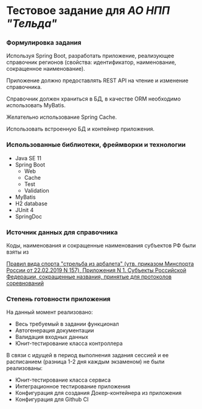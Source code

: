 # Тестовое задание для _АО НПП "Тельда"_

### Формулировка задания

Используя Spring Boot, разработать приложение, реализующее справочник регионов 
(свойства: идентификатор, наименование, сокращенное наименование). 

Приложение должно предоставлять REST API на чтение и изменение справочника.

Справочник должен храниться в БД, в качестве ORM необходимо использовать MyBatis.

Желательно использование Spring Cache.

Использовать встроенную БД и контейнер приложения.

### Использованные библиотеки, фреймворки и технологии

*   Java SE 11
*   Spring Boot
    * Web
    * Cache
    * Test
    * Validation
*   MyBatis
*   H2 database
*   JUnit 4
*   SpringDoc

### Источник данных для справочника

Коды, наименования и сокращенные наименования субъектов РФ были взяты из

[Правил вида спорта "стрельба из арбалета" (утв. приказом Минспорта России от 22.02.2019 N 157),
Приложения N 1. Субъекты Российской Федерации, сокращенные названия, принятые для протоколов соревнований](https://sudact.ru/law/pravila-vida-sporta-strelba-iz-arbaleta-utv/prilozhenie-n-1/)

### Степень готовности приложения

На данный момент реализовано:
*   Весь требуемый в задании функционал
*   Автогенерация документации
*   Валидация входных данных 
*   Юнит-тестирование класса контроллера

В связи с идущей в период выполнения задания сессией и ее расписанием (разница 1-2 дня каждым экзаменом) не были реализованы:

*   Юнит-тестирование класса сервиса
*   Интеграционное тестирование приложения
*   Конфигурация для создания Докер-контейнера из приложения
*   Конфигурация для Github CI